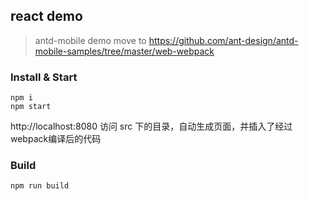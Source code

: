 
## react demo

> antd-mobile demo move to https://github.com/ant-design/antd-mobile-samples/tree/master/web-webpack


### Install & Start

```shell
npm i
npm start
```

http://localhost:8080 
访问 src 下的目录，自动生成页面，并插入了经过webpack编译后的代码

### Build

```
npm run build
```
